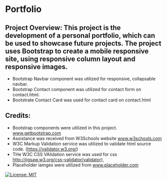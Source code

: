 # Portfolio

## Project Overview:  This project is the development of a personal portfolio, which can be used to showcase future projects.  The project uses Bootstrap to create a mobile responsive site, using responsive column layout and responsive images. 
* Bootstrap Navbar component was utilized for responsive, collapsable navbar.
* Bootstrap Contact component was utilized for contact form on contact.html.
* Bootstrate Contact Card was used for contact card on contact.html


## Credits: 
* Bootstrap components were utilized in this project.  www.getbootstrap.com  
* Assistance was received from W3Schools website www.w3schools.com   
* W3C Markup Validation service was utilized to validate html source code. (https://validator.w3.org/) 
* THe W3C CSS VAlidation service was used for css http://jigsaw.w3.org/css-validator/validator),
* Placeholder iamges were utilized from www.placeholder.com

[![License: MIT](https://img.shields.io/badge/License-MIT-yellow.svg)](./license.txt)
